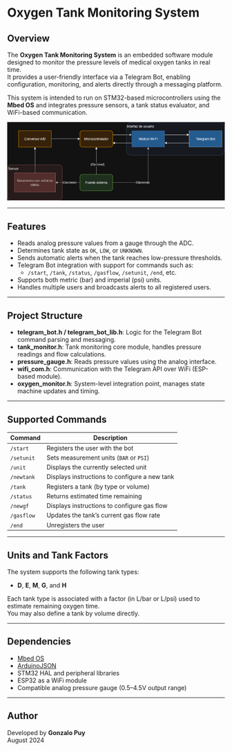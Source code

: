 # Oxygen Tank Monitoring System

## Overview

The **Oxygen Tank Monitoring System** is an embedded software module designed to monitor the pressure levels of medical oxygen tanks in real time.  
It provides a user-friendly interface via a Telegram Bot, enabling configuration, monitoring, and alerts directly through a messaging platform.

This system is intended to run on STM32-based microcontrollers using the **Mbed OS** and integrates pressure sensors, a tank status evaluator, and WiFi-based communication.

![System Block Diagram](Doc/images/Diagrama_en_Bloques_Night.png)

---

## Features

- Reads analog pressure values from a gauge through the ADC.
- Determines tank state as `OK`, `LOW`, or `UNKNOWN`.
- Sends automatic alerts when the tank reaches low-pressure thresholds.
- Telegram Bot integration with support for commands such as:
  - `/start`, `/tank`, `/status`, `/gasflow`, `/setunit`, `/end`, etc.
- Supports both metric (bar) and imperial (psi) units.
- Handles multiple users and broadcasts alerts to all registered users.

---

## Project Structure

- **telegram_bot.h / telegram_bot_lib.h**: Logic for the Telegram Bot command parsing and messaging.
- **tank_monitor.h**: Tank monitoring core module, handles pressure readings and flow calculations.
- **pressure_gauge.h**: Reads pressure values using the analog interface.
- **wifi_com.h**: Communication with the Telegram API over WiFi (ESP-based module).
- **oxygen_monitor.h**: System-level integration point, manages state machine updates and timing.

---

## Supported Commands

| Command        | Description                                  |
|----------------|----------------------------------------------|
| `/start`       | Registers the user with the bot              |
| `/setunit`     | Sets measurement units (`BAR` or `PSI`)      |
| `/unit`        | Displays the currently selected unit         |
| `/newtank`     | Displays instructions to configure a new tank|
| `/tank`        | Registers a tank (by type or volume)         |
| `/status`      | Returns estimated time remaining             |
| `/newgf`       | Displays instructions to configure gas flow  |
| `/gasflow`     | Updates the tank’s current gas flow rate     |
| `/end`         | Unregisters the user                         |

---

## Units and Tank Factors

The system supports the following tank types:

- **D**, **E**, **M**, **G**, and **H**

Each tank type is associated with a factor (in L/bar or L/psi) used to estimate remaining oxygen time.  
You may also define a tank by volume directly.

---

## Dependencies

- [Mbed OS](https://os.mbed.com)
- [ArduinoJSON](https://arduinojson.org/)
- STM32 HAL and peripheral libraries
- ESP32 as a WiFi module
- Compatible analog pressure gauge (0.5–4.5V output range)

---

## Author

Developed by **Gonzalo Puy**  
August 2024